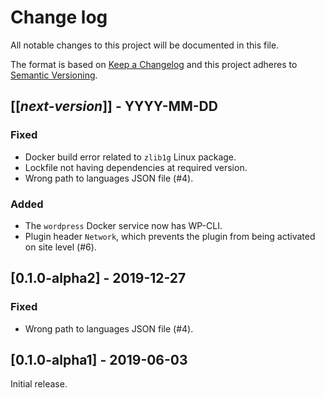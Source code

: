 # Change log
All notable changes to this project will be documented in this file.

The format is based on [Keep a Changelog](http://keepachangelog.com/)
and this project adheres to [Semantic Versioning](http://semver.org/).

## [[*next-version*]] - YYYY-MM-DD
### Fixed
- Docker build error related to `zlib1g` Linux package.
- Lockfile not having dependencies at required version.
- Wrong path to languages JSON file (#4).

### Added
- The `wordpress` Docker service now has WP-CLI.
- Plugin header `Network`, which prevents the plugin from being activated on site level (#6).

## [0.1.0-alpha2] - 2019-12-27
### Fixed
- Wrong path to languages JSON file (#4).

## [0.1.0-alpha1] - 2019-06-03
Initial release.
